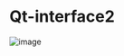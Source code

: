 # Qt-interface2

![image](https://github.com/user-attachments/assets/c0597f8d-ffa8-42bf-9e8e-9c0a4484ff5c)
